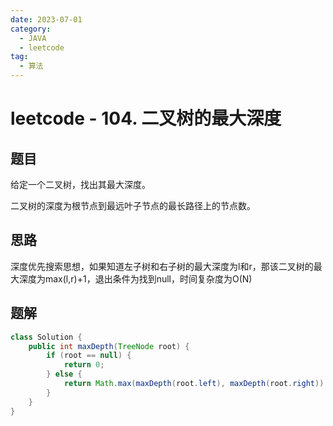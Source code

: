 ```yaml
---
date: 2023-07-01
category:
  - JAVA
  - leetcode
tag:
  - 算法
---
```


# leetcode - 104. 二叉树的最大深度

## 题目

给定一个二叉树，找出其最大深度。

二叉树的深度为根节点到最远叶子节点的最长路径上的节点数。

## 思路

深度优先搜索思想，如果知道左子树和右子树的最大深度为l和r，那该二叉树的最大深度为max(l,r)+1，退出条件为找到null，时间复杂度为O(N)


## 题解

```java
class Solution {
    public int maxDepth(TreeNode root) {
        if (root == null) {
            return 0;
        } else {
            return Math.max(maxDepth(root.left), maxDepth(root.right)) +1 ;
        }
    }
}
```